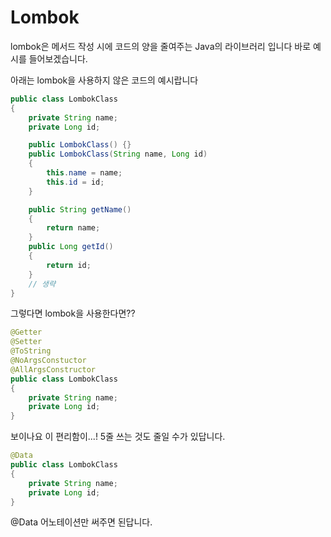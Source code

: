 # Lombok

lombok은 메서드 작성 시에 코드의 양을 줄여주는 Java의 라이브러리 입니다 
바로 예시를 들어보겠습니다.

아래는 lombok을 사용하지 않은 코드의 예시랍니다

```java
public class LombokClass
{
    private String name;
    private Long id;

    public LombokClass() {}
    public LombokClass(String name, Long id)
    {
        this.name = name;
        this.id = id;
    }

    public String getName()
    {
        return name;
    }
    public Long getId()
    {
        return id;
    }
    // 생략
}
```

그렇다면 lombok을 사용한다면??
```java
@Getter
@Setter
@ToString
@NoArgsConstuctor
@AllArgsConstructor
public class LombokClass
{
    private String name;
    private Long id;
}
```

보이나요 이 편리함이...! 
5줄 쓰는 것도 줄일 수가 있답니다.

```java
@Data
public class LombokClass
{
    private String name;
    private Long id;
}
```

@Data 어노테이션만 써주면 된답니다.
<br>
